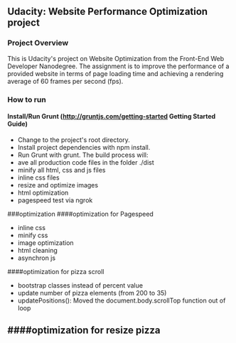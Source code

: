 ## Udacity: Website Performance Optimization project

### Project Overview
This is Udacity's project on Website Optimization from the Front-End Web Developer Nanodegree. The assignment is to improve the performance of a provided website in terms of page loading time and achieving a rendering average of 60 frames per second (fps).

### How to run
#### Install/Run Grunt (http://gruntjs.com/getting-started Getting Started Guide)
- Change to the project's root directory.
- Install project dependencies with npm install.
- Run Grunt with grunt.
The build process will:
- ave all production code files in the folder ./dist
- minify all html, css and js files
- inline css files
- resize and optimize images 
- html optimization
- pagespeed test via ngrok


###optimization
####optimization for Pagespeed
- inline css
- minify css
- image optimization
- html cleaning
- asynchron js

####optimization for pizza scroll
- bootstrap classes instead of percent value
- update number of pizza elements (from 200 to 35)
- updatePositions(): Moved the document.body.scrollTop function out of loop

####optimization for resize pizza
- 
